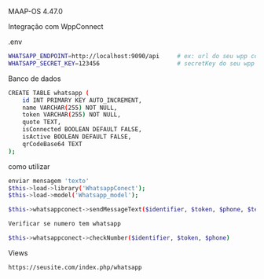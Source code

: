 MAAP-OS 4.47.0

Integração com WppConnect



.env

```sh
WHATSAPP_ENDPOINT=http://localhost:9090/api     # ex: url do seu wpp connect
WHATSAPP_SECRET_KEY=123456                      # secretKey do seu wpp connect

```

Banco de dados

```sh
CREATE TABLE whatsapp (
    id INT PRIMARY KEY AUTO_INCREMENT,
    name VARCHAR(255) NOT NULL,
    token VARCHAR(255) NOT NULL,
    quote TEXT,
    isConnected BOOLEAN DEFAULT FALSE,
    isActive BOOLEAN DEFAULT FALSE,
    qrCodeBase64 TEXT
);

```



como utilizar

```sh
enviar mensagem 'texto'
$this->load->library('WhatsappConect');
$this->load->model('Whatsapp_model');

$this->whatsappconect->sendMessageText($identifier, $token, $phone, $text);

Verificar se numero tem whatsapp

$this->whatsappconect->checkNumber($identifier, $token, $phone)
```
Views
```sh
https://seusite.com/index.php/whatsapp

```
